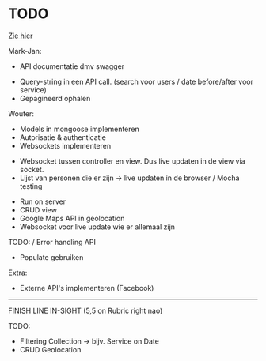 # TODO
[Zie hier](https://docs.google.com/document/d/1pwKwbjsgm8DkF1eQq1rhrt7VWJWKXyIff73L_zOhKDg/edit)


Mark-Jan:
+ API documentatie dmv swagger
- Query-string in een API call. (search voor users / date before/after voor service)
- Gepagineerd ophalen

Wouter:
+ Models in mongoose implementeren
+ Autorisatie & authenticatie
+ Websockets implementeren
 - Websocket tussen controller en view. Dus live updaten in de view via socket.
 - Lijst van personen die er zijn -> live updaten in de browser
/ Mocha testing
+ Run on server
+ CRUD view
+ Google Maps API in geolocation
+ Websocket voor live update wie er allemaal zijn

TODO:
/ Error handling API
- Populate gebruiken 

Extra:
- Externe API's implementeren (Facebook)

----------------------------------------------------------
FINISH LINE IN-SIGHT (5,5 on Rubric right nao)

TODO:
- Filtering Collection -> bijv. Service on Date
- CRUD Geolocation